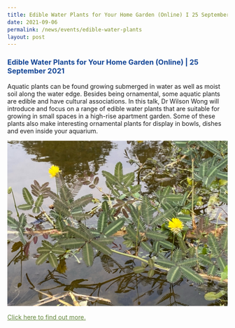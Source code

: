 ```yaml
---
title: Edible Water Plants for Your Home Garden (Online) I 25 September 2021
date: 2021-09-06
permalink: /news/events/edible-water-plants
layout: post
---
```



<h3 style="color:#124596; font-weight:bold;"><a style="color:#124596; text-decoration:none;" href="https://www.nparks.gov.sg/activities/events-and-workshops/2021/9/edible-water-plants-for-your-home-garden">Edible Water Plants for Your Home Garden (Online) | 25 September 2021</a></h3>

Aquatic plants can be found growing submerged in water as well as moist
soil along the water edge. Besides being ornamental, some aquatic plants are edible
and have cultural associations. In this talk, Dr Wilson Wong will introduce and focus
on a range of edible water plants that are suitable for growing in small spaces in a
high-rise apartment garden. Some of these plants also make interesting ornamental
plants for display in bowls, dishes and even inside your aquarium.

![Alt text for image on Isomer site](/images/neptunia.jpg)

<a style="color:#62863a;" href="https://www.nparks.gov.sg/activities/events-and-workshops/2021/9/edible-water-plants-for-your-home-garden">Click here to find out more.</a>